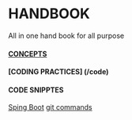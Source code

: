 # HANDBOOK
All in one hand book for all purpose

#### [CONCEPTS](/concepts)
#### [CODING PRACTICES] (/code)
#### CODE SNIPPTES
[Sping Boot](/code/spring-boot-snippets.md)
[git commands](/git-commands)
